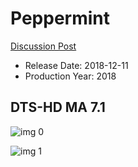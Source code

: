 # Peppermint

[Discussion Post](https://www.avsforum.com/threads/bass-eq-for-filtered-movies.2995212/post-57259796)

* Release Date: 2018-12-11
* Production Year: 2018

## DTS-HD MA 7.1

![img 0](https://i.imgur.com/PpbbMLz.jpg)

![img 1](https://i.imgur.com/FOSt5Vq.jpg)

